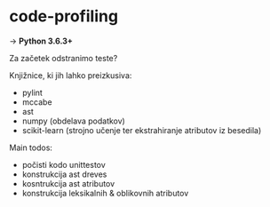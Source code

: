 # code-profiling

-> <b>Python 3.6.3+</b>

Za začetek odstranimo teste?

Knjižnice, ki jih lahko preizkusiva:
- pylint
- mccabe
- ast
- numpy (obdelava podatkov)
- scikit-learn (strojno učenje ter ekstrahiranje atributov iz besedila)

Main todos:
- počisti kodo unittestov
- konstrukcija ast dreves
- kosntrukcija ast atributov
- konstrukcija leksikalnih & oblikovnih atributov